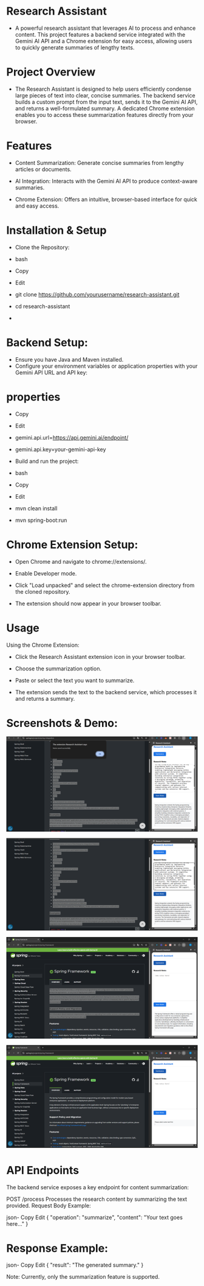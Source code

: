 # Research Assistant
- A powerful research assistant that leverages AI to process and enhance content. This project features a backend service integrated with the Gemini AI API and a Chrome extension for easy access, allowing users to quickly generate summaries of lengthy texts.

# Project Overview
- The Research Assistant is designed to help users efficiently condense large pieces of text into clear, concise summaries. The backend service builds a custom prompt from the input text, sends it to the Gemini AI API, and returns a well-formulated summary. A dedicated Chrome extension enables you to access these summarization features directly from your browser.

# Features
- Content Summarization: Generate concise summaries from lengthy articles or documents.

- AI Integration: Interacts with the Gemini AI API to produce context-aware summaries.

- Chrome Extension: Offers an intuitive, browser-based interface for quick and easy access.

# Installation & Setup
- Clone the Repository:

- bash
- Copy
- Edit
- git clone https://github.com/yourusername/research-assistant.git
- cd research-assistant
- 
# Backend Setup:
- Ensure you have Java and Maven installed.
- Configure your environment variables or application properties with your Gemini API URL and API key:

# properties
- Copy
- Edit
- gemini.api.url=https://api.gemini.ai/endpoint/
- gemini.api.key=your-gemini-api-key
- Build and run the project:

- bash
- Copy
- Edit
- mvn clean install
- mvn spring-boot:run

# Chrome Extension Setup:

- Open Chrome and navigate to chrome://extensions/.

- Enable Developer mode.

- Click "Load unpacked" and select the chrome-extension directory from the cloned repository.

- The extension should now appear in your browser toolbar.
  

# Usage
Using the Chrome Extension:

- Click the Research Assistant extension icon in your browser toolbar.

- Choose the summarization option.

- Paste or select the text you want to summarize.

- The extension sends the text to the backend service, which processes it and returns a summary.

# Screenshots & Demo:

![image alt](https://github.com/Avani55/Smart_ResearchAssistant/blob/757b72954e87c69671c6e787b2e7c9e7d70be944/Demo_4.png)

![image alt](https://github.com/Avani55/Smart_ResearchAssistant/blob/757b72954e87c69671c6e787b2e7c9e7d70be944/Demo_3.png)

![image alt](https://github.com/Avani55/Smart_ResearchAssistant/blob/757b72954e87c69671c6e787b2e7c9e7d70be944/Demo_2.png)

![image alt](https://github.com/Avani55/Smart_ResearchAssistant/blob/757b72954e87c69671c6e787b2e7c9e7d70be944/Demo_1.png)

# API Endpoints
The backend service exposes a key endpoint for content summarization:

POST /process
Processes the research content by summarizing the text provided.
Request Body Example:

json-
Copy
Edit
{
  "operation": "summarize",
  "content": "Your text goes here..."
}
# Response Example:

json-
Copy
Edit
{
  "result": "The generated summary."
}

Note: Currently, only the summarization feature is supported.
